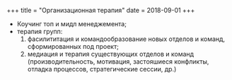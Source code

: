 +++
title = "Организационная терапия"
date = 2018-09-01
+++

- Коучинг топ и мидл менеджемента;
- терапия групп:
  1. фасилититация и командообразование новых отделов и команд, сформированных под проект;
  2. медиация и терапия существующих отделов и команд (производительность, мотивация, застояшиеся конфликты, отладка процессов, стратегические сессии, др.)

<!--more-->